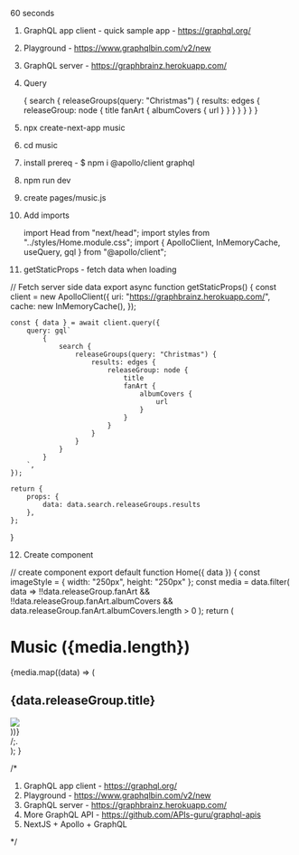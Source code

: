 60 seconds

1. GraphQL app client - quick sample app - https://graphql.org/
2. Playground - https://www.graphqlbin.com/v2/new
3. GraphQL server - https://graphbrainz.herokuapp.com/
4. Query

    {
        search {
            releaseGroups(query: "Christmas") {
                results: edges {
                    releaseGroup: node {
                        title
                        fanArt {
                            albumCovers {
                                url
                            }
                        }
                    }
                }
            }
        }
    }

5. npx create-next-app music
6. cd music
7. install prereq - $ npm i @apollo/client graphql
8. npm run dev
9. create pages/music.js
10. Add imports

    import Head from "next/head";
    import styles from "../styles/Home.module.css";
    import { ApolloClient, InMemoryCache, useQuery, gql } from "@apollo/client";
    
11. getStaticProps - fetch data when loading

// Fetch server side data
export async function getStaticProps() {
    const client = new ApolloClient({
        uri: "https://graphbrainz.herokuapp.com/",
        cache: new InMemoryCache(),
    });

    const { data } = await client.query({
        query: gql`
            {
                search {
                    releaseGroups(query: "Christmas") {
                        results: edges {
                            releaseGroup: node {
                                title
                                fanArt {
                                    albumCovers {
                                        url
                                    }
                                }
                            }
                        }
                    }
                }
            }
        `,
    });

    return {
        props: {
            data: data.search.releaseGroups.results
        },
    };
}

12. Create component

// create component
export default function Home({ data }) {
    const imageStyle = { width: "250px", height: "250px" };
    const media = data.filter(
        data => !!data.releaseGroup.fanArt
            && !!data.releaseGroup.fanArt.albumCovers
            && data.releaseGroup.fanArt.albumCovers.length > 0
    );
    return (
        <div className={styles.container}>
            <Head>
                <title>Music Graphql</title>
                <meta name="description" content="Music Graphql" />
                <link rel="icon" href="/favicon.ico" />
            </Head>
            <main className={styles.main}>
                <h1 className={styles.title}>Music ({media.length})</h1>
                <div className={styles.grid}>
                    {media.map((data) => (
                        <div className={styles.card}>
                            <h2>{data.releaseGroup.title}</h2>
                            <img src={data.releaseGroup.fanArt.albumCovers[0].url} style={imageStyle}></img>
                        </div>
                    ))}
                </div>
            </main>
            <footer className={styles.footer}>/;.</footer>
        </div>
    );
}

/*

1. GraphQL app client - https://graphql.org/
2. Playground - https://www.graphqlbin.com/v2/new
3. GraphQL server - https://graphbrainz.herokuapp.com/
4. More GraphQL API - https://github.com/APIs-guru/graphql-apis
5. NextJS + Apollo + GraphQL
 
*/